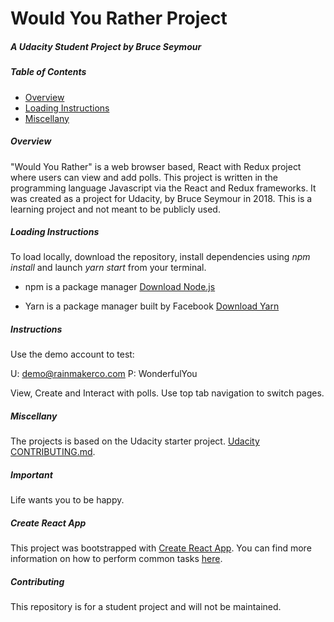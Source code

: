 # Would You Rather Project
##### A Udacity Student Project by Bruce Seymour
##### Table of Contents

* [Overview](#overview)
* [Loading Instructions](#Loading)
* [Miscellany](#miscellany)

##### Overview
"Would You Rather" is a web browser based, React with Redux project where users can view and add polls.    This project is written in the programming language Javascript via the React and Redux frameworks. It was created as a project for Udacity, by Bruce Seymour in 2018. This is a learning project and not meant to be publicly used.   

##### Loading Instructions
To load locally, download the repository, install dependencies using *npm install* and launch *yarn start* from your terminal.

* npm is a package manager [Download Node.js](https://node.js)

* Yarn is a package manager built by Facebook [Download Yarn](https://yarnpkg.com/en/docs/install)

##### Instructions
Use the demo account to test:

U: demo@rainmakerco.com
P: WonderfulYou

View, Create and Interact with polls.    Use top tab navigation to switch pages.

#####  Miscellany
The projects is based on the Udacity starter project.
[Udacity](https://www.udacity.com) [CONTRIBUTING.md](https://github.com/udacity/reactnd-project-would-you-rather-starter/blob/master/CONTRIBUTING.md).

#####  Important
Life wants you to be happy.

#####  Create React App
This project was bootstrapped with [Create React App](https://github.com/facebookincubator/create-react-app). You can find more information on how to perform common tasks [here](https://github.com/facebookincubator/create-react-app/blob/master/packages/react-scripts/template/README.md).

#####  Contributing
This repository is for a student project and will not be maintained.
